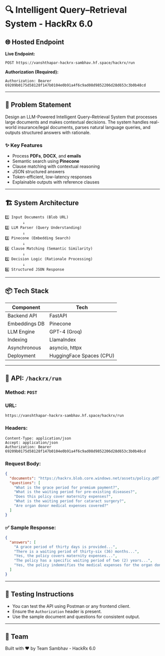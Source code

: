 # 🔍 Intelligent Query–Retrieval System - HackRx 6.0

## 🌐 Hosted Endpoint

**Live Endpoint:**

```
POST https://vanshthapar-hackrx-sambhav.hf.space/hackrx/run
```

**Authorization (Required):**

```
Authorization: Bearer 69209b0175d58128f147b0104e0b91a4f6c9ad08d9852206d28d653c3b0b48cd
```

---

## 🧠 Problem Statement

Design an LLM-Powered Intelligent Query–Retrieval System that processes large documents and makes contextual decisions. The system handles real-world insurance/legal documents, parses natural language queries, and outputs structured answers with rationale.

### ✨ Key Features

* Process **PDFs**, **DOCX**, and **emails**
* Semantic search using **Pinecone**
* Clause matching with contextual reasoning
* JSON structured answers
* Token-efficient, low-latency responses
* Explainable outputs with reference clauses

---

## 🏗️ System Architecture

```
1️⃣ Input Documents (Blob URL)
        ↓
2️⃣ LLM Parser (Query Understanding)
        ↓
3️⃣ Pinecone (Embedding Search)
        ↓
4️⃣ Clause Matching (Semantic Similarity)
        ↓
5️⃣ Decision Logic (Rationale Processing)
        ↓
6️⃣ Structured JSON Response
```

---

## 📦 Tech Stack

| Component     | Tech                     |
| ------------- | ------------------------ |
| Backend API   | FastAPI                  |
| Embeddings DB | Pinecone                 |
| LLM Engine    | GPT-4 (Groq)             |
| Indexing      | LlamaIndex               |
| Asynchronous  | asyncio, httpx           |
| Deployment    | HuggingFace Spaces (CPU) |

---

## 📩 API: `/hackrx/run`

### Method: `POST`

### URL:

```
https://vanshthapar-hackrx-sambhav.hf.space/hackrx/run
```

### Headers:

```http
Content-Type: application/json
Accept: application/json
Authorization: Bearer 69209b0175d58128f147b0104e0b91a4f6c9ad08d9852206d28d653c3b0b48cd
```

### Request Body:

```json
{
  "documents": "https://hackrx.blob.core.windows.net/assets/policy.pdf?...",
  "questions": [
    "What is the grace period for premium payment?",
    "What is the waiting period for pre-existing diseases?",
    "Does this policy cover maternity expenses?",
    "What is the waiting period for cataract surgery?",
    "Are organ donor medical expenses covered?"
  ]
}
```

### ✅ Sample Response:

```json
{
  "answers": [
    "A grace period of thirty days is provided...",
    "There is a waiting period of thirty-six (36) months...",
    "Yes, the policy covers maternity expenses...",
    "The policy has a specific waiting period of two (2) years...",
    "Yes, the policy indemnifies the medical expenses for the organ donor..."
  ]
}
```

---

## 🧪 Testing Instructions

* You can test the API using Postman or any frontend client.
* Ensure the `Authorization` header is present.
* Use the sample document and questions for consistent output.

---

## 🚀 Team

Built with ❤️ by Team Sambhav - HackRx 6.0
